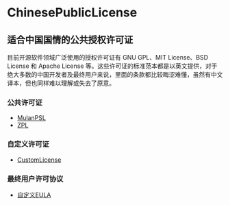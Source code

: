 # ChinesePublicLicense
## 适合中国国情的公共授权许可证

目前开源软件领域广泛使用的授权许可证有 GNU GPL、MIT License、BSD License 和 Apache License 等。这些许可证的标准范本都是以英文提供，对于绝大多数的中国开发者及最终用户来说，里面的条款都比较晦涩难懂，虽然有中文译本，但也同样难以理解或失去了原意。

### 公共许可证
- [MulanPSL](/MulanPSL.txt)
- [ZPL](/ZPL.txt)

### 自定义许可证
- [CustomLicense](/CustomLicense.md)

### 最终用户许可协议
- [自定义EULA](/EULA.md)
